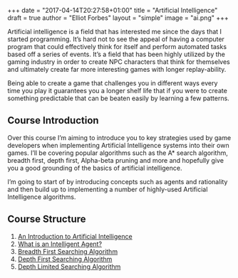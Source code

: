 +++
date = "2017-04-14T20:27:58+01:00"
title = "Artificial Intelligence"
draft = true
author = "Elliot Forbes"
layout = "simple"
image = "ai.png"
+++

<p>Artificial intelligence is a field that has interested me since the days that I started programming. It’s hard not to see the appeal of having a computer program that could effectively think for itself and perform automated tasks based off a series of events. It’s a field that has been highly utilized by the gaming industry in order to create NPC characters that think for themselves and ultimately create far more interesting games with longer replay-ability. </p>

<p>Being able to create a game that challenges you in different ways every time you play it guarantees you a longer shelf life that if you were to create something predictable that can be beaten easily by learning a few patterns.</p>

<h2>Course Introduction</h2>

<p>Over this course I’m aiming to introduce you to key strategies used by game developers when implementing Artificial Intelligence systems into their own games. I’ll be covering popular algorithms such as the A* search algorithm, breadth first, depth first,  Alpha-beta pruning and more and hopefully give you a good grounding of the basics of artificial intelligence.</p>

<p>I’m going to start of by introducing concepts such as agents and rationality and then build up to implementing a number of highly-used Artificial Intelligence algorithms. </p>

<h2>Course Structure</h2>

<ol>
<li><a href="https://tutorialedge.net/an-intro-to-artificial-intelligence">An Introduction to Artificial Intelligence</a></li>
<li><a href="https://tutorialedge.net/what-is-an-intelligent-agent">What is an Intelligent Agent?</a></li>
<li><a href="https://tutorialedge.net/breadth-first-search-with-java">Breadth First Searching Algorithm</a></li>
<li><a href="https://tutorialedge.net/depth-first-search-in-java">Depth First Searching Algorithm</a></li>
<li><a href="https://tutorialedge.net/depth-limited-search-in-java">Depth Limited Searching Algorithm</a></li>
</ol>



 
